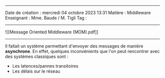  ---

 Date de création : mercredi 04 octobre 2023 13:31
 Matière : Middleware
 Enseignant : Mme. Baude / M. Tigli
 Tag :

---

![[Message Oriented Middleware (MOM).pdf]]

---

Il fallait un système permettant d'envoyer des messages de manière **asynchrone**. En effet, quelques inconvénients que l'on peut rencontrer avec des systèmes classiques sont :
- Les latences/pannes transitoires
- Les délais sur le réseau


  
 